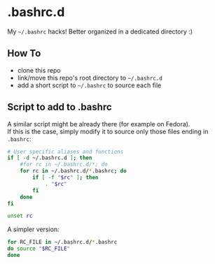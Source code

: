 # .bashrc.d
My `~/.bashrc` hacks! 
Better organized in a dedicated directory :)

## How To

- clone this repo
- link/move this repo's root directory to `~/.bashrc.d`
- add a short script to `~/.bashrc` to source each file

## Script to add to .bashrc
A similar script might be already there (for example on Fedora).  
If this is the case, simply modify it to source only those files ending in `.bashrc`:

```bash
# User specific aliases and functions
if [ -d ~/.bashrc.d ]; then
	#for rc in ~/.bashrc.d/*; do
	for rc in ~/.bashrc.d/*.bashrc; do
		if [ -f "$rc" ]; then
			. "$rc"
		fi
	done
fi

unset rc
```

A simpler version:

```bash
for RC_FILE in ~/.bashrc.d/*.bashrc
do source "$RC_FILE"
done
```
